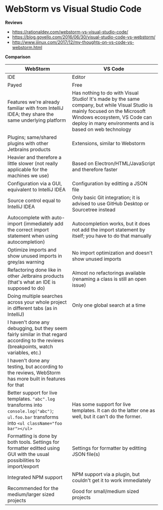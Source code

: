 WebStorm vs Visual Studio Code
==============================

**Reviews**

* https://rationaldev.com/webstorm-vs-visual-studio-code/
* https://blog.goyello.com/2016/06/30/visual-studio-code-vs-webstorm/
* http://www.jjinux.com/2017/12/my-thoughts-on-vs-code-vs-webstorm.html

**Comparison**

WebStorm | VS Code
---------|--------
IDE | Editor
Payed | Free
Features we're already familiar with from IntelliJ IDEA; they share the same underlying platform | Has nothing to do with Visual Studio! It's made by the same company, but while Visual Studio is mainly focused on the Microsoft Windows ecosystem, VS Code can deploy in many environments and is based on web technology
Plugins; same/shared plugins with other Jetbrains products | Extensions, similar to Webstorm
Heavier and therefore a little slower (not really applicable for the machines we use) | Based on Electron/HTML/JavaScript and therefore faster
Configuration via a GUI, equivalent to IntelliJ IDEA | Configuration by editting a JSON file
Source control equal to IntelliJ IDEA | Only basic Git integration; it is advised to use GitHub Desktop or Sourcetree instead
Autocomplete with auto-import (immediately add the correct import statement when using autocompletion) | Autocompletion works, but it does not add the import statement by itself; you have to do that manually
Optimize imports and show unused imports in grey/as warning | No import optimization and doesn't show unused imports
Refactoring done like in other Jetbrains products (that's what an IDE is supposed to do) | Almost no refactorings available (renaming a class is still an open issue)
Doing multiple searches across your whole project in different tabs (as in IntelliJ) | Only one global search at a time
I haven't done any debugging, but they seem fairly similar in that regard according to the reviews (breakpoints, watch variables, etc.) |
I haven't done any testing, but according to the reviews, WebStorm has more built in features for that |
Better support for live templates. `"abc".log` transforms into `console.log("abc")`; `ul.foo.bar` transforms into `<ul className="foo bar"></ul>` | Has some support for live templates. It can do the latter one as well, but it can't do the former.
Formatting is done by both tools. Settings for formatter editted using GUI with the usual possibilities to import/export | Settings for formatter by editting JSON file(s)
Integrated NPM support | NPM support via a plugin, but couldn't get it to work immediately
Recommended for the medium/larger sized projects | Good for small/medium sized projects
